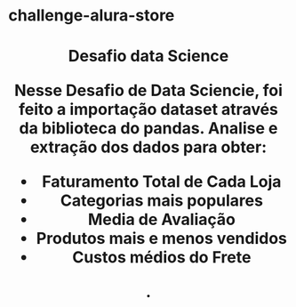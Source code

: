 # challenge-alura-store
<h1 align="center"> Desafio data Science 

  Nesse Desafio de Data Sciencie, foi feito a importação dataset através da biblioteca do pandas.
  Analise e extração dos dados para obter:
+ Faturamento Total de Cada Loja 
+ Categorias mais populares
+ Media de Avaliação
+ Produtos mais e menos vendidos 
+  Custos médios do Frete
  <table>
    <tr></tr>

</h1>

.
